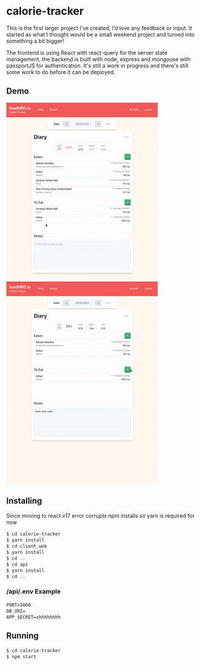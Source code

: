 # calorie-tracker
This is the first larger project I’ve created, I’d love any feedback or input. It started as what I thought would be a small weekend project and turned into something a bit bigger! 

The frontend is using React with react-query for the server state management, the backend is built with node, express and mongoose with passportJS for authentication. It's still a work in progress and there's still some work to do before it can be deployed.

## Demo
![Diary page demo](demo/diary.gif) &nbsp;&nbsp;&nbsp;&nbsp; ![Adding food demo](demo/addFood.gif)

## Installing

Since moving to react v17 error corrupts npm installs so yarn is required for now

```console
$ cd calorie-tracker
$ yarn install
$ cd client_web
$ yarn install 
$ cd ..
$ cd api
$ yarn install
$ cd ..
```
### /api/.env Example

```console
PORT=5000
DB_URI=
APP_SECRET=shhhhhhhh
```

## Running

```console
$ cd calorie-tracker
$ npm start
``` 

